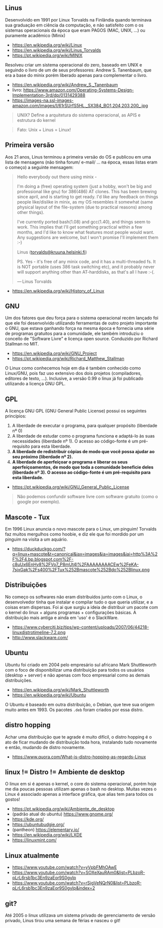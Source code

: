 ## Linus

Desenvolvido em 1991 por Linux Torvalds na Finlândia quando terminava 
sua graduação em ciência da computação, e não satisfeito com o os sistemas 
operacionais da época que eram PAGOS (MAC, UNIX, ...) ou puramente acadêmico 
(Minix)

  - https://en.wikipedia.org/wiki/Linux
  - https://en.wikipedia.org/wiki/Linus_Torvalds
  - https://pt.wikipedia.org/wiki/MINIX

Resolveu criar um sistema operacional do zero, baseado em UNIX e seguindo o livro 
de um de seus professores: Andrew S. Tanenbaum, que era a base do minix porém liberado
apenas para complementar o livro.

  - https://en.wikipedia.org/wiki/Andrew_S._Tanenbaum
  - livro: https://www.amazon.com/Operating-Systems-Design-Implementation-3rd/dp/0131429388
  - https://images-na.ssl-images-amazon.com/images/I/61rSUrfS5HL._SX384_BO1,204,203,200_.jpg
  
> UNIX? Define a arquitetura do sistema operacional, as APIS e estrutura do kernel

> Fato: Unix + Linus = Linux!

## Primeira versão

Aos 21 anos, Linus terminou a primeira versão do OS e publicou em uma lista de mensagens (não 
tinha forum/ e-mail/ ... na época, essas listas eram o começo) a seguinte mensagem:

>Hello everybody out there using minix -
>
>I'm doing a (free) operating system (just a hobby, won't be big and professional like gnu) for 386(486) AT clones. This has been brewing since april, and is starting to get ready. I'd like any feedback on things people like/dislike in minix, as my OS resembles it somewhat (same physical layout of the file-system (due to practical reasons) among other things).
>
>I've currently ported bash(1.08) and gcc(1.40), and things seem to work. This implies that I'll get something practical within a few months, and I'd like to know what features most people would want. Any suggestions are welcome, but I won't promise I'll implement them :-)
>
>Linus (torvalds@kruuna.helsinki.fi)
>
>PS. Yes - it's free of any minix code, and it has a multi-threaded fs. It is NOT portable (uses 386 task switching etc), and it probably never will support anything other than AT-harddisks, as that's all I have :-(.
> 
> — Linus Torvalds

- https://en.wikipedia.org/wiki/History_of_Linux

## GNU

Um dos fatores que deu força para o sistema operacional recém lançado foi que ele foi
desenvolvido utilizando ferramentas de outro projeto importante o GNU,
que estava ganhando força na mesma época e fornecia uma série
de programas gratuitos para a comunidade, ele também introduziu o conceito de "Software Livre"
e licença open source. Conduzido por Richard Stallman no MIT.

- https://en.wikipedia.org/wiki/GNU_Project
- https://pt.wikipedia.org/wiki/Richard_Matthew_Stallman

O Linux como conhecemos hoje em dia é também conhecido como Linux/GNU, pois faz uso
extensivo dos dois projetos (compiladores, editores de texto, ...). Inclusive, a versão
0.99 o linux já foi publicado utilizando a licença GNU GPL.

## GPL

A licença GNU GPL (GNU General Public License) possui os seguintes princípios:

1. A liberdade de executar o programa, para qualquer propósito (liberdade nº 0)
1. A liberdade de estudar como o programa funciona e adaptá-lo às suas necessidades (liberdade nº 1). O acesso ao código-fonte é um pré-requisito para esta liberdade.
1. **A liberdade de redistribuir cópias de modo que você possa ajudar ao seu próximo (liberdade nº 2).**
1. **A liberdade de aperfeiçoar o programa e liberar os seus aperfeiçoamentos, de modo que toda a comunidade beneficie deles (liberdade nº 3). O acesso ao código-fonte é um pré-requisito para esta liberdade.**

- https://pt.wikipedia.org/wiki/GNU_General_Public_License

> Não podemos confundir software livre com software gratuito (como o google por exemplo).

## Mascote - Tux

Em 1996 Linux anuncia o novo mascote para o Linux, um pinguim! Torvalds faz muitos mergulhos
como hoobie, e diz ele que foi mordido por um pinguim na visita a um aquário. 

- https://duckduckgo.com/?q=linux+mascote&t=canonical&iax=images&ia=images&iai=http%3A%2F%2F4.bp.blogspot.com%2F-c8uUx6EnHv8%2FVo7_P8mUt4I%2FAAAAAAAACEw%2FeKA-7sjxGak%2Fs400%2FTux%252Bmascote%252Bdo%252Blinux.png

## Distribuições 

No começo os softwares não eram distribuídos junto com o Linux, o desenvolvedor tinha que 
instalar e compilar tudo o que queria utilizar, e a coisas eram dispersas. Foi ai que 
surgiu a ideia de distribuir um pacote com o kernel do linux + alguns programas + configurações
básicas. A distribuição mais antiga e ainda em 'uso' é o SlackWare.

- https://www.cyberciti.biz/tips/wp-content/uploads/2007/06/44218-linuxdistrotimeline-7.2.png
- http://www.slackware.com/

## Ubuntu

Ubuntu foi criado em 2004 pelo empresário sul africano Mark Shuttleworth com o foco de
disponibilizar uma distribuição para todos os usuários (desktop + server) e não apenas com
foco empresarial como as demais distribuições.

- https://en.wikipedia.org/wiki/Mark_Shuttleworth
- https://en.wikipedia.org/wiki/Ubuntu

O Ubuntu é baseado em outra distribuição, o Debian, que teve sua origem muito antes em 1993.
Os pacotes `.deb` foram criados por essa distro.

## distro hopping

Achar uma distribuição que te agrade é muito difícil, o distro hopping é o ato de ficar
mudando de distribuição toda hora, instalando tudo novamente e então, mudando de distro
novamente.

- https://www.quora.com/What-is-distro-hopping-as-regards-Linux

## linux != Distro != Ambiente de desktop

O linux em si é apenas o kernel, o core do sistema operacional, porém hoje me dia poucas
pessoas utilizam apenas o bash no desktop. Muitas vezes o Linux é associado apenas a interface
gráfica, que alias tem para todos os gostos!

- https://pt.wikipedia.org/wiki/Ambiente_de_desktop
- (padrão atual do ubuntu) https://www.gnome.org/
- https://kde.org/
- https://ubuntubudgie.org/
- (pantheon) https://elementary.io/
- https://en.wikipedia.org/wiki/LXDE
- https://linuxmint.com/

## Linux atualmente

- https://www.youtube.com/watch?v=yVpbFMhOAwE
- https://www.youtube.com/watch?v=SOXeXauRAm0&list=PLbzoR-pLrL6rsb1bc3En9zaEor9S0gyIp
- https://www.youtube.com/watch?v=rSjgVeNQrN0&list=PLbzoR-pLrL6rsb1bc3En9zaEor9S0gyIp&index=2

## git?

Até 2005 o linux utilizava um sistema privado de gerenciamento de versão privado, Linus tirou uma semana de férias e nasceu o git!

